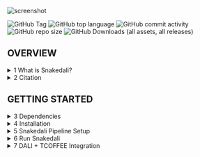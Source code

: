 ![screenshot](figures/logos/snakedali_logo.png)

![GitHub Tag](https://img.shields.io/github/v/tag/Doudna-lab/snakedali)
![GitHub top language](https://img.shields.io/github/languages/top/Doudna-lab/snakedali)
![GitHub commit activity](https://img.shields.io/github/commit-activity/m/Doudna-lab/snakedali)
![GitHub repo size](https://img.shields.io/github/repo-size/Doudna-lab/snakedali)
![GitHub Downloads (all assets, all releases)](https://img.shields.io/github/downloads/Doudna-lab/snakedali/total)


## OVERVIEW

<details>
<summary>1 What is Snakedali?</summary>

Snakedali is the Snakemake implementation of the multithreaded version of DaliLite v5 to align PDB queries to a pre-built Alphafold database. 
It introduces automated input handling and a unified report that aggregates all queries and hits in a single .xlsx.


</details>

<details>
<summary>2 Citation</summary>
<ul>

Yoon, P.H., Zhang, Z., Loi, K.J., Adler, B.A., Lahiri, A., Vohra, K., Shi, H., Rabelo, D.B., Trinidad, M., Boger, R.S. and Al-Shimary, M.J., 2024. Structure-guided discovery of ancestral CRISPR-Cas13 ribonucleases. Science, p.eadq0553.


</ul>
</details>

## GETTING STARTED

<details>
<summary>3 Dependencies</summary>
<ul>

<details>
<summary>3.1 Anaconda </summary>
<ul>

 - Install Miniconda:
 - Download the installer at: https://docs.conda.io/projects/miniconda/en/latest/
 
   ```
   bash Miniconda3-latest-<your-OS>.sh
   ```
  - Set up and update conda: 
    ```
    conda update --all
    conda config --set channel_priority strict
    ```
</ul>
</details>

<details>
<summary>3.2 Snakemake </summary>
<ul>

- Snakemake can be installed directly via Anaconda:

  ```
  conda install -n base -c conda-forge mamba
  ```
</ul>
</details>

<details>
<summary>3.3 DaliLite v5 </summary>
<ul>

- Snakedali requires a valid installation of DaliLite v5
- Snakedali defaults to the parallelized implementation of DaliLite

```
wget http://ekhidna2.biocenter.helsinki.fi/dali/DaliLite.v5.tar.gz
tar -zxvf DaliLite.v5.tar.gz
cd /home/you/DaliLite.v5/bin
make clean
make parallel
```
 - Future updates are planned to include a non-parallel version of Snakedali
 - More details on how to acquire the program can be found on the software's page:
   - http://ekhidna2.biocenter.helsinki.fi/dali/README.v5.html#install

</ul>
</details>

<details>
<summary>3.4 AWS CLI </summary>
<ul>

- Install the AWS CLI to download the snakedali database directly from the command-line interface
- A comprehensive guide on the installation is provided at the AWS page:
 - Prerequisites: https://docs.aws.amazon.com/cli/latest/userguide/getting-started-prereqs.html
 - Installation Guide: https://docs.aws.amazon.com/cli/latest/userguide/getting-started-install.html

</ul>
</details>

</ul>
</details>

<details>
<summary>4 Installation</summary>
<ul>

<details>
<summary>4.1 Database Download</summary>
<ul>

  - Download the pre-built database:

```
aws s3 cp s3://snakedali.db/pdb_files_DAT.tar.gz <your_local_path>
tar zxf <your_local_path>/pdb_files_DAT.tar.gz
```


</ul>
</details>

<details>
<summary>4.2 Standard Git</summary>
<ul>

  - Clone repository files
```
git clone https://github.com/Doudna-lab/nidali.git
```
</ul>
</details>

<details>
<summary>4.3 Git LFS</summary>
<ul>
  
  - Two singularity/apptainer containers are provided in this repository
  - Although these are support files which are <b><u>not</u></b> integrated to the pipeline, they could be useful for users who may be facing issues when trying to get DaliLite installed in unsupported machines.
  - These large files will be indexed upon cloning and will take a small amount of storage. 
  - The user can then download them with Git LFS in case they need the containerized version.
  
  - 1.1 Install Git LFS to pull apptainer containers

  -1.1.1 Linux Install
```
apt install git-lfs
git lfs install
```

  -1.1.2 macOS Install
```
brew install git-lfs
git lfs install
```

  -1.1.3 Pull apptainer containers
```
git lfs pull
```
</ul>
</details>

</ul>
</details>


<details>
<summary>5 Snakedali Pipeline Setup</summary>
<ul>

<details>
<summary>5.1 Run Configuration</summary>
<ul>

 - Each Snakedali run can be customized based on the `configuration file`: `config/dali_template.yaml`
 - This file can be replicated, and each subsequent modified yaml file is associated with one Snakedali run.
 - From the configuration file users are expected to set up:
   - In-/Output paths for the run
   - pre-built database path
   - query name(s)
   - default DaliLite v5 binary folder path

</ul>
</details>

<details>
<summary>5.2 Snakemake Profile</summary>
<ul>
  
  - Snakedali was designed to work with `(Sun Grid Engine) SGE` job scheduler
  - The Snakemake profile can be modified to accommodate other schedulers: `/profile/config.yaml`
  
  - The default profile includes:
    - cluster job submission: `qsub -l h_rt={cluster.time} -j y -pe smp 4 -cwd`
    - cluster config path: `config/cluster.yaml`
    - rerun triggers: `mtime`
    - n jobs limit: `600`
    - latency-wait: `120` 
    - reason: `True`
    - rerun-incomplete: `True`
    - show-failed-logs: `True`
    - keep-going: `True`
    - printshellcmds: `True`
    - jobname: `{rule}.{jobid}`
    - jobs: `600`       
   
  - Make sure to adjust the parameters above according to the house rules of your HPC.

</ul>
</details>

</ul>
</details>



<details>
<summary>6 Run Snakedali</summary>
<ul>

 - Once the necessary inputs have been set up in the `configuration file`, Snakedali shall be called as in:

```
snakemake --snakefile snakedali.smk --configfile config/dali_template.yaml --profile profile/
```

</ul>
</details>


<details>
<summary>7 DALI + TCOFFEE Integration</summary>
<ul>
 - The DALI + TCOFFEE workflow is broken down into two parts.
  - 1. The first script, dali_out_to_fasta.py is a python script that takes in a DALI.txt output (that is, the search results for a DALI query against a database in DALI alignment format) and converts them into individual pariwise alignment files in FASTA format.
  - 2. The second script is a wrapper that calls on the first script to take in an entire directory of DALI.txt output files to convert them into directories with FASTA format alignments. This script then calls TCOFFEE to merge the FASTA format alignments into multiple sequence alignments. One alignment is generated per DALI.txt output (that is, one DALI query searched against a database) such that there is an alignment generated for every single query. The script invokes TCOFFEE one more time to merge all such alignments into one final multiple-sequence alignment.


</ul>
</details>
